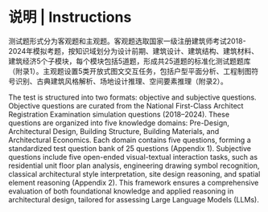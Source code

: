 # 说明 | Instructions

测试题形式分为客观题和主观题。客观题选取国家一级注册建筑师考试2018-2024年模拟考题，按知识域划分为设计前期、建筑设计、建筑结构、建筑材料、建筑经济5个子模块，每个模块包括5道题，形成共25道题的标准化测试题题库（附录1）。主观题设置5类开放式图文交互任务，包括户型平面分析、工程制图符号识别、古典建筑风格解析、场地设计推理、空间要素推理（附录2）。

The test is structured into two formats: objective and subjective questions. Objective questions are curated from the National First-Class Architect Registration Examination simulation questions (2018–2024). These questions are organized into five knowledge domains: Pre-Design, Architectural Design, Building Structure, Building Materials, and Architectural Economics. Each domain contains five questions, forming a standardized test question bank of 25 questions (Appendix 1). Subjective questions include five open-ended visual-textual interaction tasks, such as residential unit floor plan analysis, engineering drawing symbol recognition, classical architectural style interpretation, site design reasoning, and spatial element reasoning (Appendix 2). This framework ensures a comprehensive evaluation of both foundational knowledge and applied reasoning in architectural design, tailored for assessing Large Language Models (LLMs).
